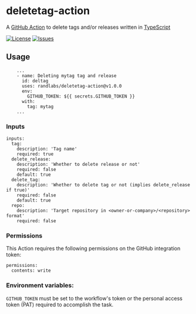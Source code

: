 # deletetag-action

A [GitHub Action][github-actions-url] to delete tags and/or releases written in [TypeScript][typescript-url]

[![License][license-image]][license-url]
[![Issues][issues-image]][issues-url]

## Usage

```YML
    ...
    - name: Deleting mytag tag and release
      id: deltag
      uses: randlabs/deletetag-action@v1.0.0
      env:
        GITHUB_TOKEN: ${{ secrets.GITHUB_TOKEN }}
      with:
        tag: mytag
    ...
```

### Inputs

```YML
inputs:
  tag:
    description: 'Tag name'
    required: true
  delete_release:
    description: 'Whether to delete release or not'
    required: false
    default: true
  delete_tag:
    description: 'Whether to delete tag or not (implies delete_release if true)'
    required: false
    default: true
  repo:
    description: 'Target repository in <owner-or-company>/<repository> format'
    required: false
```

### Permissions

This Action requires the following permissions on the GitHub integration token:

```YML
permissions:
  contents: write
```

### Environment variables:

`GITHUB_TOKEN` must be set to the workflow's token or the personal access token (PAT) required to accomplish the task.

[typescript-url]: http://www.typescriptlang.org/
[github-actions-url]: https://github.com/features/actions
[license-url]: https://github.com/randlabs/deletetag-action/blob/master/LICENSE
[license-image]: https://img.shields.io/github/license/randlabs/deletetag-action.svg
[issues-url]: https://github.com/randlabs/deletetag-action/issues
[issues-image]: https://img.shields.io/github/issues-raw/randlabs/deletetag-action.svg
